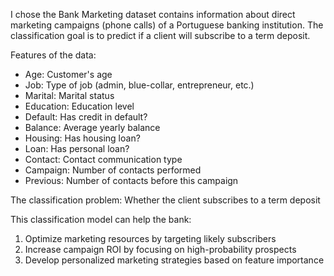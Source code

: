 I chose the Bank Marketing dataset contains information about direct marketing campaigns (phone calls) of a Portuguese banking institution. The classification goal is to predict if a client will subscribe to a term deposit.

Features of the data:
- Age: Customer's age
- Job: Type of job (admin, blue-collar, entrepreneur, etc.)
- Marital: Marital status
- Education: Education level
- Default: Has credit in default?
- Balance: Average yearly balance
- Housing: Has housing loan?
- Loan: Has personal loan?
- Contact: Contact communication type
- Campaign: Number of contacts performed
- Previous: Number of contacts before this campaign

The classification problem: Whether the client subscribes to a term deposit

This classification model can help the bank:
1. Optimize marketing resources by targeting likely subscribers
2. Increase campaign ROI by focusing on high-probability prospects
3. Develop personalized marketing strategies based on feature importance